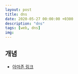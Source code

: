 ```yaml
---
layout: post
title: dns
date: 2020-05-27 00:00:00 +0300
description: "dns"
tags: [web, dns]
img:
---
```


## 개념

-   [아마존 링크][아마존 링크]

[아마존 링크]: https://aws.amazon.com/ko/route53/what-is-dns/
